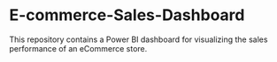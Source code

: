 # E-commerce-Sales-Dashboard
This repository contains a Power BI dashboard for visualizing the sales performance of an eCommerce store.
